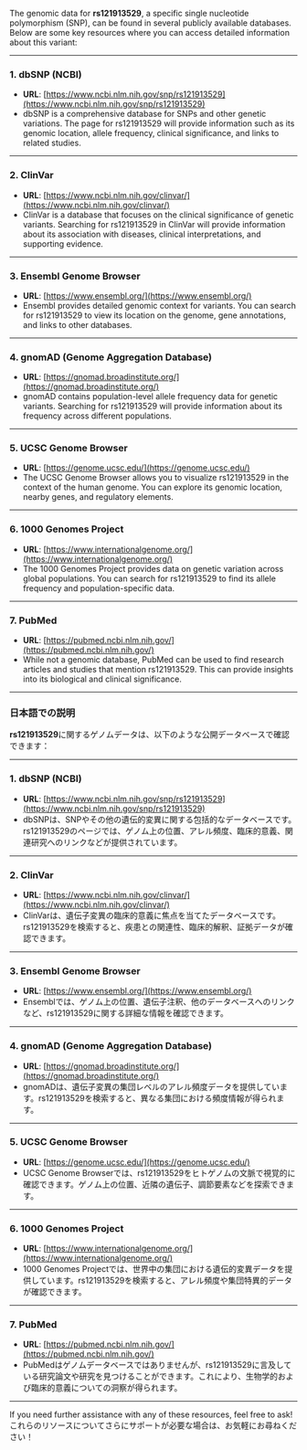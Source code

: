 The genomic data for **rs121913529**, a specific single nucleotide polymorphism (SNP), can be found in several publicly available databases. Below are some key resources where you can access detailed information about this variant:

---

### 1. **dbSNP (NCBI)**
   - **URL**: [https://www.ncbi.nlm.nih.gov/snp/rs121913529](https://www.ncbi.nlm.nih.gov/snp/rs121913529)
   - dbSNP is a comprehensive database for SNPs and other genetic variations. The page for rs121913529 will provide information such as its genomic location, allele frequency, clinical significance, and links to related studies.

---

### 2. **ClinVar**
   - **URL**: [https://www.ncbi.nlm.nih.gov/clinvar/](https://www.ncbi.nlm.nih.gov/clinvar/)
   - ClinVar is a database that focuses on the clinical significance of genetic variants. Searching for rs121913529 in ClinVar will provide information about its association with diseases, clinical interpretations, and supporting evidence.

---

### 3. **Ensembl Genome Browser**
   - **URL**: [https://www.ensembl.org/](https://www.ensembl.org/)
   - Ensembl provides detailed genomic context for variants. You can search for rs121913529 to view its location on the genome, gene annotations, and links to other databases.

---

### 4. **gnomAD (Genome Aggregation Database)**
   - **URL**: [https://gnomad.broadinstitute.org/](https://gnomad.broadinstitute.org/)
   - gnomAD contains population-level allele frequency data for genetic variants. Searching for rs121913529 will provide information about its frequency across different populations.

---

### 5. **UCSC Genome Browser**
   - **URL**: [https://genome.ucsc.edu/](https://genome.ucsc.edu/)
   - The UCSC Genome Browser allows you to visualize rs121913529 in the context of the human genome. You can explore its genomic location, nearby genes, and regulatory elements.

---

### 6. **1000 Genomes Project**
   - **URL**: [https://www.internationalgenome.org/](https://www.internationalgenome.org/)
   - The 1000 Genomes Project provides data on genetic variation across global populations. You can search for rs121913529 to find its allele frequency and population-specific data.

---

### 7. **PubMed**
   - **URL**: [https://pubmed.ncbi.nlm.nih.gov/](https://pubmed.ncbi.nlm.nih.gov/)
   - While not a genomic database, PubMed can be used to find research articles and studies that mention rs121913529. This can provide insights into its biological and clinical significance.

---

### 日本語での説明

**rs121913529**に関するゲノムデータは、以下のような公開データベースで確認できます：

---

### 1. **dbSNP (NCBI)**
   - **URL**: [https://www.ncbi.nlm.nih.gov/snp/rs121913529](https://www.ncbi.nlm.nih.gov/snp/rs121913529)
   - dbSNPは、SNPやその他の遺伝的変異に関する包括的なデータベースです。rs121913529のページでは、ゲノム上の位置、アレル頻度、臨床的意義、関連研究へのリンクなどが提供されています。

---

### 2. **ClinVar**
   - **URL**: [https://www.ncbi.nlm.nih.gov/clinvar/](https://www.ncbi.nlm.nih.gov/clinvar/)
   - ClinVarは、遺伝子変異の臨床的意義に焦点を当てたデータベースです。rs121913529を検索すると、疾患との関連性、臨床的解釈、証拠データが確認できます。

---

### 3. **Ensembl Genome Browser**
   - **URL**: [https://www.ensembl.org/](https://www.ensembl.org/)
   - Ensemblでは、ゲノム上の位置、遺伝子注釈、他のデータベースへのリンクなど、rs121913529に関する詳細な情報を確認できます。

---

### 4. **gnomAD (Genome Aggregation Database)**
   - **URL**: [https://gnomad.broadinstitute.org/](https://gnomad.broadinstitute.org/)
   - gnomADは、遺伝子変異の集団レベルのアレル頻度データを提供しています。rs121913529を検索すると、異なる集団における頻度情報が得られます。

---

### 5. **UCSC Genome Browser**
   - **URL**: [https://genome.ucsc.edu/](https://genome.ucsc.edu/)
   - UCSC Genome Browserでは、rs121913529をヒトゲノムの文脈で視覚的に確認できます。ゲノム上の位置、近隣の遺伝子、調節要素などを探索できます。

---

### 6. **1000 Genomes Project**
   - **URL**: [https://www.internationalgenome.org/](https://www.internationalgenome.org/)
   - 1000 Genomes Projectでは、世界中の集団における遺伝的変異データを提供しています。rs121913529を検索すると、アレル頻度や集団特異的データが確認できます。

---

### 7. **PubMed**
   - **URL**: [https://pubmed.ncbi.nlm.nih.gov/](https://pubmed.ncbi.nlm.nih.gov/)
   - PubMedはゲノムデータベースではありませんが、rs121913529に言及している研究論文や研究を見つけることができます。これにより、生物学的および臨床的意義についての洞察が得られます。

---

If you need further assistance with any of these resources, feel free to ask!  
これらのリソースについてさらにサポートが必要な場合は、お気軽にお尋ねください！
